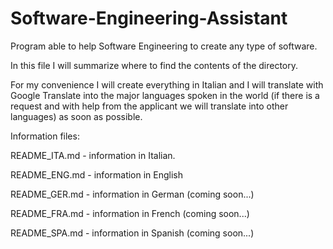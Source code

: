 # Software-Engineering-Assistant

Program able to help Software Engineering to create any type of software.

In this file I will summarize where to find the contents of the directory.

For my convenience I will create everything in Italian and I will translate with Google Translate into the major languages ​​spoken in the world (if there is a request and with help from the applicant we will translate into other languages) as soon as possible.

Information files:

README_ITA.md - information in Italian.

README_ENG.md - information in English

README_GER.md - information in German (coming soon...)

README_FRA.md - information in French (coming soon...)

README_SPA.md - information in Spanish (coming soon...)

